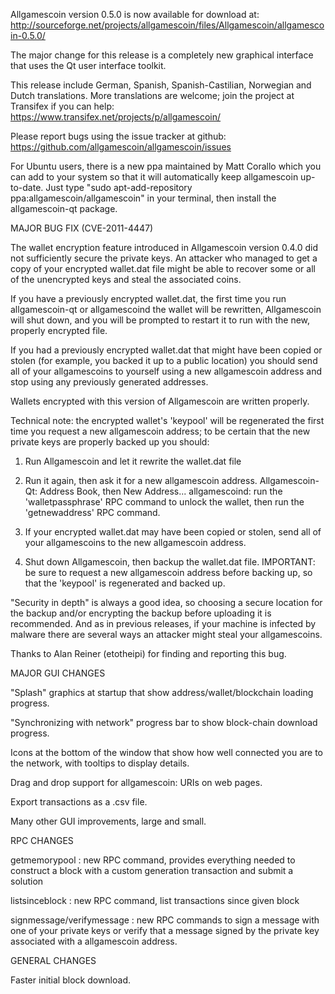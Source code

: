 Allgamescoin version 0.5.0 is now available for download at:
http://sourceforge.net/projects/allgamescoin/files/Allgamescoin/allgamescoin-0.5.0/

The major change for this release is a completely new graphical interface that uses the Qt user interface toolkit.

This release include German, Spanish, Spanish-Castilian, Norwegian and Dutch translations. More translations are welcome; join the project at Transifex if you can help:
https://www.transifex.net/projects/p/allgamescoin/

Please report bugs using the issue tracker at github:
https://github.com/allgamescoin/allgamescoin/issues

For Ubuntu users, there is a new ppa maintained by Matt Corallo which you can add to your system so that it will automatically keep allgamescoin up-to-date.  Just type "sudo apt-add-repository ppa:allgamescoin/allgamescoin" in your terminal, then install the allgamescoin-qt package.

MAJOR BUG FIX  (CVE-2011-4447)

The wallet encryption feature introduced in Allgamescoin version 0.4.0 did not sufficiently secure the private keys. An attacker who
managed to get a copy of your encrypted wallet.dat file might be able to recover some or all of the unencrypted keys and steal the
associated coins.

If you have a previously encrypted wallet.dat, the first time you run allgamescoin-qt or allgamescoind the wallet will be rewritten, Allgamescoin will
shut down, and you will be prompted to restart it to run with the new, properly encrypted file.

If you had a previously encrypted wallet.dat that might have been copied or stolen (for example, you backed it up to a public
location) you should send all of your allgamescoins to yourself using a new allgamescoin address and stop using any previously generated addresses.

Wallets encrypted with this version of Allgamescoin are written properly.

Technical note: the encrypted wallet's 'keypool' will be regenerated the first time you request a new allgamescoin address; to be certain that the
new private keys are properly backed up you should:

1. Run Allgamescoin and let it rewrite the wallet.dat file

2. Run it again, then ask it for a new allgamescoin address.
Allgamescoin-Qt: Address Book, then New Address...
allgamescoind: run the 'walletpassphrase' RPC command to unlock the wallet,  then run the 'getnewaddress' RPC command.

3. If your encrypted wallet.dat may have been copied or stolen, send  all of your allgamescoins to the new allgamescoin address.

4. Shut down Allgamescoin, then backup the wallet.dat file.
IMPORTANT: be sure to request a new allgamescoin address before backing up, so that the 'keypool' is regenerated and backed up.

"Security in depth" is always a good idea, so choosing a secure location for the backup and/or encrypting the backup before uploading it is recommended. And as in previous releases, if your machine is infected by malware there are several ways an attacker might steal your allgamescoins.

Thanks to Alan Reiner (etotheipi) for finding and reporting this bug.

MAJOR GUI CHANGES

"Splash" graphics at startup that show address/wallet/blockchain loading progress.

"Synchronizing with network" progress bar to show block-chain download progress.

Icons at the bottom of the window that show how well connected you are to the network, with tooltips to display details.

Drag and drop support for allgamescoin: URIs on web pages.

Export transactions as a .csv file.

Many other GUI improvements, large and small.

RPC CHANGES

getmemorypool : new RPC command, provides everything needed to construct a block with a custom generation transaction and submit a solution

listsinceblock : new RPC command, list transactions since given block

signmessage/verifymessage : new RPC commands to sign a message with one of your private keys or verify that a message signed by the private key associated with a allgamescoin address.

GENERAL CHANGES

Faster initial block download.
